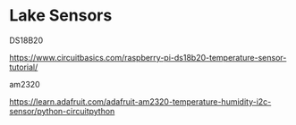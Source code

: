 # Lake Sensors

DS18B20

https://www.circuitbasics.com/raspberry-pi-ds18b20-temperature-sensor-tutorial/

am2320

https://learn.adafruit.com/adafruit-am2320-temperature-humidity-i2c-sensor/python-circuitpython